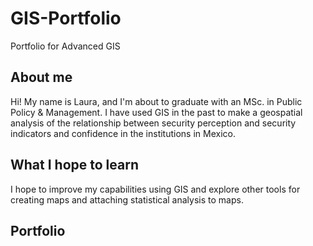 # GIS-Portfolio
Portfolio for Advanced GIS

## About me
Hi! My name is Laura, and I'm about to graduate with an MSc. in Public Policy & Management. I have used GIS in the past to make a geospatial analysis of the relationship between security perception and security indicators and confidence in the institutions in Mexico.

## What I hope to learn
I hope to improve my capabilities using GIS and explore other tools for creating maps and attaching statistical analysis to maps.

## Portfolio
